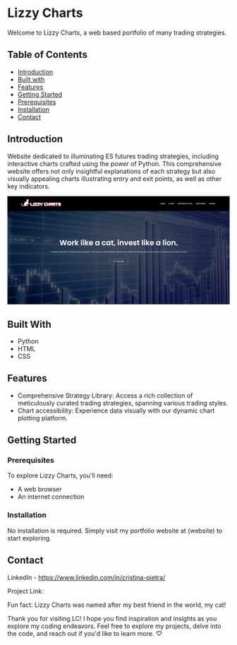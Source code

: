 # Lizzy Charts

Welcome to Lizzy Charts, a web based portfolio of many trading strategies.

## Table of Contents
- [Introduction](#introduction)
- [Built with](#built-with)
- [Features](#features)
- [Getting Started](#getting-started)
 - [Prerequisites](#prerequisites)
 - [Installation](#installation)
- [Contact](#contact)

## Introduction

Website dedicated to illuminating ES futures trading strategies, including interactive charts crafted using the power of Python.
This comprehensive website offers not only insightful explanations of each strategy but also visually appealing charts illustrating entry and exit points, as well as other key indicators.

![Pic](https://github.com/cschiappa/lizzy-charts/blob/master/assets/images/image.png?raw=true)



## Built With
- Python
- HTML
- CSS
  
## Features

- Comprehensive Strategy Library: Access a rich collection of meticulously curated trading strategies, spanning various trading styles.
- Chart accessibility: Experience data visually with our dynamic chart plotting platform.

## Getting Started

### Prerequisites

To explore Lizzy Charts, you'll need:

- A web browser
- An internet connection
  
### Installation

No installation is required. Simply visit my portfolio website at (website) to start exploring.

## Contact

LinkedIn - https://www.linkedin.com/in/cristina-pietra/ 

Project Link: 

Fun fact: Lizzy Charts was named after my best friend in the world, my cat!

Thank you for visiting LC! I hope you find inspiration and insights as you explore my coding endeavors.
Feel free to explore my projects, delve into the code, and reach out if you'd like to learn more. ♡	
